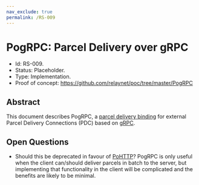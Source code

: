 ```yaml
---
nav_exclude: true
permalink: /RS-009
---
```

# PogRPC: Parcel Delivery over gRPC

- Id: RS-009.
- Status: Placeholder.
- Type: Implementation.
- Proof of concept: https://github.com/relaynet/poc/tree/master/PogRPC

## Abstract

This document describes PogRPC, a [parcel delivery binding](rs000-core.md#parcel-delivery-binding) for external Parcel Delivery Connections (PDC) based on [gRPC](https://grpc.io/).

## Open Questions

- Should this be deprecated in favour of [PoHTTP](rs007-pohttp.md)? PogRPC is only useful when the client can/should deliver parcels in batch to the server, but implementing that functionality in the client will be complicated and the benefits are likely to be minimal.
